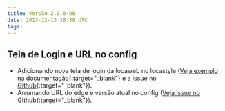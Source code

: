 ```yaml
---
title: Versão 2.0.0-b8
date: 2013-12-13 18:39 UTC
tags:
---
```


## Tela de Login e URL no config

- Adicionando nova tela de login da locaweb no locastyle ([Veja exemplo na documentação](http://locaweb.github.io/locawebstyle/manual/exemplos/login "Veja o exemplo na documentação"){:target="_blank"} e a [issue no Github](https://github.com/locaweb/locawebstyle/issues/487 "Veja a issue no Github."){:target="_blank"}).
- Arrumando URL do edge e versão atual no config ([Veja issue no Github](https://github.com/locaweb/locawebstyle/pull/486 "Veja issue no Github"){:target="_blank"}).